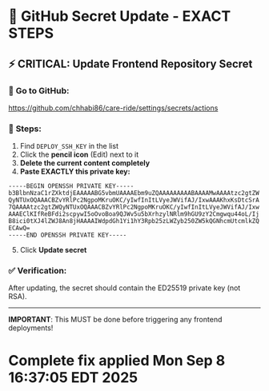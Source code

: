 # 🔑 GitHub Secret Update - EXACT STEPS

## ⚡ CRITICAL: Update Frontend Repository Secret

### 📍 **Go to GitHub:**
https://github.com/chhabi86/care-ride/settings/secrets/actions

### 🔧 **Steps:**
1. Find `DEPLOY_SSH_KEY` in the list
2. Click the **pencil icon** (Edit) next to it
3. **Delete the current content completely**
4. **Paste EXACTLY this private key:**

```
-----BEGIN OPENSSH PRIVATE KEY-----
b3BlbnNzaC1rZXktdjEAAAAABG5vbmUAAAAEbm9uZQAAAAAAAAABAAAAMwAAAAtzc2gtZW
QyNTUxOQAAACBZvYRlPc2NgpoMKruOKC/yIwfInItLVyeJWVifAJ/IxwAAAKhxKsDtcSrA
7QAAAAtzc2gtZWQyNTUxOQAAACBZvYRlPc2NgpoMKruOKC/yIwfInItLVyeJWVifAJ/Ixw
AAAEClKIfReBFdi2scpywI5oOvoBoa9QJWv5u5bXrhzylNRlm9hGU9zY2Cmgwqu44oL/Ij
B8ici0tXJ4lZWJ8An8jHAAAAIWdpdGh1Yi1hY3Rpb25zLWZyb250ZW5kQGNhcmUtcmlkZQ
ECAwQ=
-----END OPENSSH PRIVATE KEY-----
```

5. Click **Update secret**

### ✅ **Verification:**
After updating, the secret should contain the ED25519 private key (not RSA).

---
**IMPORTANT**: This MUST be done before triggering any frontend deployments!
# Complete fix applied Mon Sep  8 16:37:05 EDT 2025
